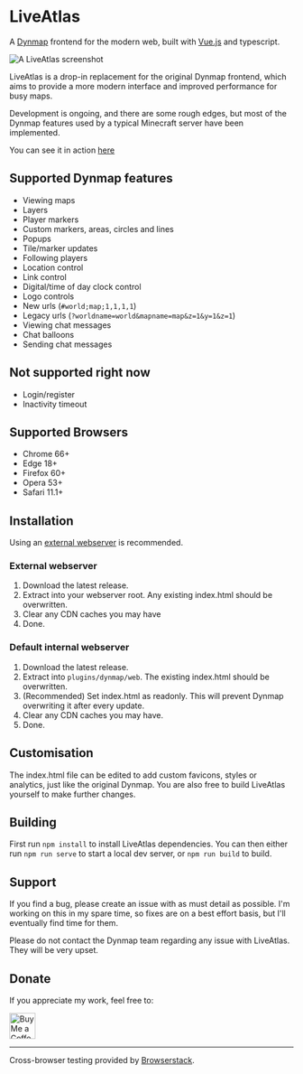 # LiveAtlas 
A [Dynmap](https://github.com/webbukkit/dynmap) frontend for the modern web, built with [Vue.js](https://github.com/vuejs/vue) and typescript.

![A LiveAtlas screenshot](https://minecraft.rtgame.co.uk/liveatlas/liveatlas2.jpg)

LiveAtlas is a drop-in replacement for the original Dynmap frontend, which aims to provide a more modern interface and improved performance for busy maps.

Development is ongoing, and there are some rough edges, but most of the Dynmap features used by a typical Minecraft server have been implemented.

You can see it in action [here](https://minecraft.rtgame.co.uk/map/build)

## Supported Dynmap features
- Viewing maps
- Layers
- Player markers
- Custom markers, areas, circles and lines
- Popups
- Tile/marker updates
- Following players
- Location control
- Link control
- Digital/time of day clock control
- Logo controls
- New urls (`#world;map;1,1,1,1`)
- Legacy urls (`?worldname=world&mapname=map&z=1&y=1&z=1`)
- Viewing chat messages
- Chat balloons
- Sending chat messages

## Not supported right now
- Login/register
- Inactivity timeout

## Supported Browsers
- Chrome 66+
- Edge 18+
- Firefox 60+
- Opera 53+
- Safari 11.1+

## Installation
Using an [external webserver](https://github.com/webbukkit/dynmap/wiki/External-Webserver-Basics) is recommended.

### External webserver
1. Download the latest release.
2. Extract into your webserver root. Any existing index.html should be overwritten.
3. Clear any CDN caches you may have
4. Done.

### Default internal webserver
1. Download the latest release.
2. Extract into `plugins/dynmap/web`. The existing index.html should be overwritten.
3. (Recommended) Set index.html as readonly. This will prevent Dynmap overwriting it after every update.
4. Clear any CDN caches you may have.
5. Done.

## Customisation
The index.html file can be edited to add custom favicons, styles or analytics, just like the original Dynmap.
You are also free to build LiveAtlas yourself to make further changes.

## Building
First run `npm install` to install LiveAtlas dependencies. You can then either run `npm run serve` to start a local dev server, or `npm run build` to build.

## Support
If you find a bug, please create an issue with as must detail as possible. I'm working on this in my spare time, so fixes are on a best effort basis, but I'll eventually find time for them.

Please do not contact the Dynmap team regarding any issue with LiveAtlas. They will be very upset.

## Donate
If you appreciate my work, feel free to:

<a href='https://ko-fi.com/jlyne' target='_blank'><img height='35' style='border:0px;height:46px;' src='https://az743702.vo.msecnd.net/cdn/kofi3.png?v=0' border='0' alt='Buy Me a Coffee at ko-fi.com' /></a>
___
  
Cross-browser testing provided by [Browserstack](http://browserstack.com/).
